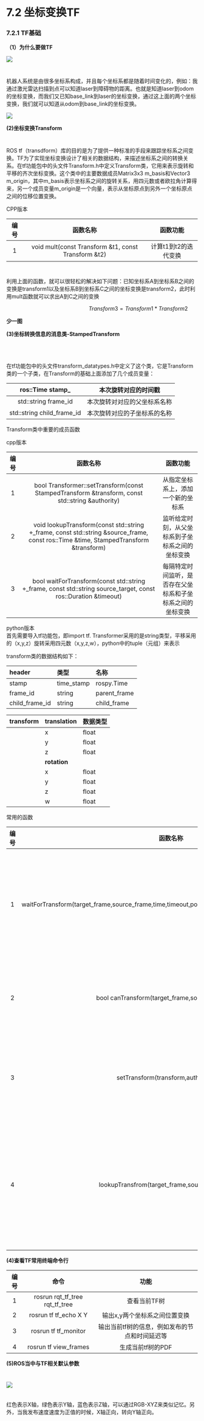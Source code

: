 # 7.2 坐标变换TF

### 7.2.1 TF基础

**（1）为什么要做TF**

![](/pics/image034.png)

$$\quad$$机器人系统是由很多坐标系构成，并且每个坐标系都是随着时间变化的，例如：我通过激光雷达扫描到点可以知道laser到障碍物的距离。也就是知道laser到odom的坐标变换，而我们又已知base\_link到laser的坐标变换，通过这上面的两个坐标变换，我们就可以知道从odom到base\_link的坐标变换。

![](/pics/image035.png)

**\(2\)坐标变换Transform**

$$\quad$$ROS tf（transdform）库的目的是为了提供一种标准的手段来跟踪坐标系之间变换。TF为了实现坐标变换设计了相关的数据结构，来描述坐标系之间的转换关系。在tf功能包中的头文件Transform.h中定义Transform类，它用来表示旋转和平移的齐次坐标变换。这个类中的主要数据成员Matrix3x3 m\_basis和Vector3 m\_origin，其中m\_basis表示坐标系之间的旋转关系，用四元数或者欧拉角计算得来，另一个成员变量m\_origin是一个向量，表示从坐标原点到另外一个坐标原点之间的位移位置变换。

CPP版本

| 编号 | 函数名称 | 函数功能 |
| :---: | :---: | :---: |
| 1 | void mult\(const Transform &t1, const Transform &t2\) | 计算t1到t2的迭代变换 |

$$\quad$$利用上面的函数，就可以很轻松的解决如下问题：已知坐标系A到坐标系B之间的变换是transform1以及坐标系B到坐标系C之间的坐标变换是transform2，此时利用mult函数就可以求出A到C之间的变换

$$\qquad \qquad \qquad  \qquad \qquad \qquad Transform3=Transform1*Transform2$$

**少一图**

**\(3\)坐标转换信息的消息类-StampedTransform**

$$\quad$$$$\quad$$在tf功能包中的头文件transform\_datatypes.h中定义了这个类，它是Transform类的一个子类，在Transform的基础上面添加了几个成员变量：

| ros::Time stamp\_ | 本次旋转对应的时间戳 |
| :---: | :---: |
| std::string frame\_id | 本次旋转对对应的父坐标系名称 |
| std::string child\_frame\_id | 本次旋转对应的子坐标系的名称 |

Transform类中重要的成员函数

cpp版本

| 编号 | 函数名称 | 函数功能 |
| :---: | :---: | :---: |
| 1 | bool Transformer::setTransform\(const StampedTransform &transform, const std::string &authority\) | 从指定坐标系上，添加一个新的坐标系 |
| 2 | void lookupTransform\(const std::string ⌖\_frame, const std::string &source\_frame, const ros::Time &time, StampedTransform &transform\) | 监听给定时刻，从父坐标系到子坐标系之间的坐标变换 |
| 3 | bool waitForTransform\(const std::string ⌖\_frame, const std::string source\_target, const ros::Duration &timeout\) | 每隔特定时间监听，是否存在父坐标系和子坐标系之间的坐标变换 |

python版本  
    首先需要导入tf功能包，即import tf. Transformer采用的是string类型，平移采用的（x,y,z）旋转采用四元数（x,y,z,w），python中的tuple（元组）来表示

transform类的数据结构如下：

| header | 类型 | 名称 |
| :--- | :--- | :--- |
| stamp | time\_stamp | rospy.Time |
| frame\_id | string | parent\_frame |
| child\_frame\_id | string | child\_frame |

| transform | **translation** | 数据类型 |
| :--- | :--- | :--- |
|  | x | float |
|  | y | float |
|  | z | float |
|  | **rotation** |  |
|  | x | float |
|  | y | float |
|  | z | float |
|  | w | float |

常用的函数

| 编号 | 函数名称 | 函数功能 |
| :---: | :---: | :---: |
| 1 | waitForTransform\(target\_frame,source\_frame,time,timeout,polling\_sleep\_duration=rospy.Duration\(0.01\)\) | 监听给定时刻，父坐标系和子坐标系之间的坐标变换 |
| 2 | bool canTransform\(target\_frame,source\_frame,time\) | 判断是否存在父坐标系和子坐标系 |
| 3 | setTransform\(transform,authroity=" "\) | 从指定坐标系中，添加一个新的坐标系 |
| 4 | lookupTransfrom\(target\_frame,source\_frame,time\) | 监听父坐标系和子坐标系之间的坐标变换，返回平移和旋转 |

**\(4\)查看TF常用终端命令行**

| 编号 | 命令 | 功能 |
| :---: | :---: | :---: |
| 1 | rosrun rqt\_tf\_tree rqt\_tf\_tree | 查看当前TF树 |
| 2 | rosrun tf tf\_echo X Y | 输出x,y两个坐标系之间位置变换 |
| 3 | rosrun tf tf\_monitor | 输出当前tf树的信息，例如发布的节点和时间延迟等 |
| 4 | rosrun tf view\_frames | 生成当前tf树的PDF |

**\(5\)ROS当中与TF相关默认参数**

$$\qquad \qquad \qquad \qquad \qquad$$         ![](/pics/image037.png)  
 $$\quad$$红色表示X轴，绿色表示Y轴，蓝色表示Z轴，可以通过RGB-XYZ来类似记忆。另外，当我发布速度速度为正值的时候，X轴正向，转向Y轴正向。

